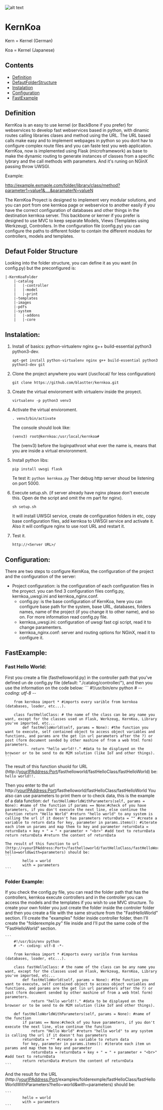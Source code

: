 ![alt text](https://raw.githubusercontent.com/blastter/kernkoa/master/images/kernkoachi.png)
# KernKoa

Kern = Kernel (German)

Koa = Kernel (Japanese)

## Contents
- [Definition](#definition)
- [DefautFolderStructure](#defaultfolderstructure)
- [Instalation](#instalation)
- [Configuration](#Configuration)
- [FastExample](#fastexample)

## Definition
KernKoa is an easy to use kernel (or BackBone if you prefer) for webservices to develop fast webservices based in python, with dinamic routes calling libraries clases and method using the URL. The URL based calls make easy and to implement webpages in python so you dont hav to configure complex route files and you can faste test you web application.
KernKoa, now is implemented using Flask (microframework) as base to make the dynamic routing to generate instances of classes from a specific lybrary and the call methods with parameters. And it's runing on NGinX passing throw UWSGI.

Example:

http://example.exmaple.com/folder/library/class/method?parameter1=value1&....&paramaterN=valueN

The KernKoa Proyect is designed to implement very modular solutions, and you can port from one kernkoa page or webservice to another easily if you have the correct configuration of databases and other things in the destination kernkoa server.
This backbone or kerner if you prefer is designed to use MVC to keep separate Models, Views (Templates using Werkzeug), Controllers. In the configuration file (config.py) you can configure the paths to different folder to contain the different modules for controllers, models and templates.

## Defaut Folder Structure
Looking into the folder structure, you can define it as you want (in config.py) but the preconfigured is:

```
|-KernKoaFolder
	|-catalog
	|	|-controller
	|	|-model
	|	|-print
	|-templates
	|-images
	|-pdfs
	|-system
	|	|-addons
	|	|-core
```


## Instalation:
1. Install of basics: python-virtualenv nginx g++ build-essential python3 python3-dev.

	```apt-get install python-virtualenv nginx g++ build-essential python3 python3-dev git```

2. Clone the project anywhere you want (/usr/local/ for less configuration)

	```git clone https://github.com/blastter/kernkoa.git```

3. Create the virtual envioroment with virtualenv inside the proyect.

	```virtualenv -p python3 venv3```

4. Activate the virtual envioroment.

	```. venv3/bin/activate```

	The console should look like:

	```(venv3) root@kernkoa:/usr/local/kernkoa#```

	The (venv3) before the loginpathroot what ever the name is, means that you are inside a virtual envioronment.

5. Install python libs:

	```pip install uwsgi flask```

	Te test it:
	```python kernkoa.py```
	Ther debug http server shoud be listening on port 5000.

6. Execute setup.sh. (if server already have nginx please don't execute this. Open de the script and omit the rm part for nginx).
	
	```sh setup.sh```

	It will install UWSGI service, create de configuration folders in etc, copy base configuration files, add kernkoa to UWSGI service and activate it. Also it will configure nginx to use root URL and restart it.
	
7. Test it.

	```http://<Server URL>/```

## Configuration:
There are two steps to configure KernKoa, the configuration of the project and the configuration of the server:
- Project configuration: is the configuration of each configuration files in the proyect. you can find 3 configuration files config.py, kernkoa_uwsgi.ini and kernkoa_nginx.conf.
	+ config.py: is the base configuration of KernKoa, here you can configure base path for the system, base URL, databases, folders names, name of the project (if you change it to other name), and so on. For more information read config.py file.
	+ kernkoa_uwsgi.ini: configuration of uwsgi fast cgi script, read it to change paramenters.
	+ kernkoa_nginx.conf: server and routing options for NGinX, read it to configure it.

## FastExample:
### Fast Hello World:
First you create a file (fasthelloworld.py) in the controller path that you've defined un de config.py file (default: "./catalog/controller/"), and then you use the information on the code below:
	```
		#!/usr/bin/env python
		# -*- coding: utf-8 -*-

		from kernkoa import * #imports every varible from kernkoa (databases, loader, etc...).

		class fastHelloClass: # the name of the class can be any name you want, except for the classes used un Flask, Werkzeug, KernKoa, Library you've imported, etc...
			def fastHelloWorld(self, params = None): #the function you want to execute, self contained object to access object variables and functions, and params are the get (in url parameters after the ?) or post (form document sended by other mashine of from a web html form) parameters.
				return "hello world!!." #data to be displayed on the browser or to be send to de M2M solution (like IoT and other things).
	```
The result of this function shuold for URL (http://<yourIPAddress:Port>/fasthelloworld/fastHelloClass/fastHelloWorld) be:
		```
			hello world!!.
		```

Then you enter to the url http://<yourIPAddress:Port>/fasthelloworld/fastHelloClass/fastHelloWorld
	You also can use parameters to print them or to check data, this is the example of a data function:
	```
		def fastHelloWorldWithParameters(self, params = None): #name of the function
			if params == None:#check of you have parameters, if you don't execute the next line, else continue the function
				return "Hello World" #return "hello world" to any system is calling the url if it doesn't has parameters
			returnData = "" #create a variable to return data
			for key, parameter in params.items(): #iterate each item un params and map them to key and parameter
				returnData = returnData + key + " = " + parameter + "<br>" #add text to returnData
			return returnData #return the content of returnData
	```

	The result of this function to url (http://<yourIPAddress:Port>/fasthelloworld/fastHelloClass/fastHelloWorldWithParameters?hello=world&with=parameters) should be:
	```
			hello = world
			with = parameters
	```
### Folder Example:
If you check the config.py file, you can read the folder path that has the controllers, kernkoa execute controllers and in the controller you can access the models and the templates if you wish to use MVC structure.
To create your own folder you just create the folder inside the controler folder and then you create a file with the same structure from the "FastHelloWorld" section.
I'll create the "examples" folder inside controller folder, then I'll create the "folderexmple.py" file inside and I'll put the same code of the "FastHelloWorld" section.

	```
		#!/usr/bin/env python
		# -*- coding: utf-8 -*-

		from kernkoa import * #imports every varible from kernkoa (databases, loader, etc...).

		class fastHelloClass: # the name of the class can be any name you want, except for the classes used un Flask, Werkzeug, KernKoa, Library you've imported, etc...
			def fastHelloWorld(self, params = None): #the function you want to execute, self contained object to access object variables and functions, and params are the get (in url parameters after the ?) or post (form document sended by other mashine of from a web html form) parameters.
				return "hello world!!." #data to be displayed on the browser or to be send to de M2M solution (like IoT and other things).

		def fastHelloWorldWithParameters(self, params = None): #name of the function
			if params == None:#check of you have parameters, if you don't execute the next line, else continue the function
				return "Hello World" #return "hello world" to any system is calling the url if it doesn't has parameters
			returnData = "" #create a variable to return data
			for key, parameter in params.items(): #iterate each item un params and map them to key and parameter
				returnData = returnData + key + " = " + parameter + "<br>" #add text to returnData
			return returnData #return the content of returnData
	```

And the result for the URL (http://<yourIPAddress:Port>/examples/folderexmple/fastHelloClass/fastHelloWorldWithParameters?hello=world&with=parameters) should be:

	```
			hello = world
			with = parameters
	```

